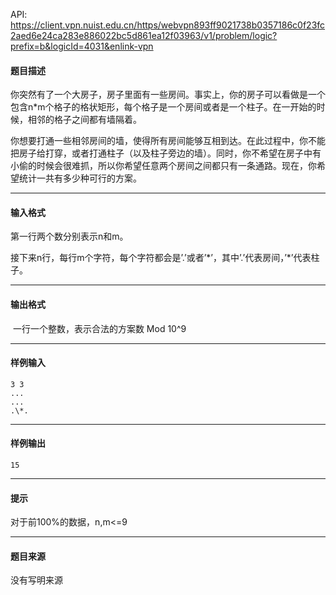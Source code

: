 API: https://client.vpn.nuist.edu.cn/https/webvpn893ff9021738b0357186c0f23fc2aed6e24ca283e886022bc5d861ea12f03963/v1/problem/logic?prefix=b&logicId=4031&enlink-vpn

#### 题目描述

你突然有了一个大房子，房子里面有一些房间。事实上，你的房子可以看做是一个包含n\*m个格子的格状矩形，每个格子是一个房间或者是一个柱子。在一开始的时候，相邻的格子之间都有墙隔着。

你想要打通一些相邻房间的墙，使得所有房间能够互相到达。在此过程中，你不能把房子给打穿，或者打通柱子（以及柱子旁边的墙）。同时，你不希望在房子中有小偷的时候会很难抓，所以你希望任意两个房间之间都只有一条通路。现在，你希望统计一共有多少种可行的方案。

---

#### 输入格式

第一行两个数分别表示n和m。

接下来n行，每行m个字符，每个字符都会是’.’或者’\*’，其中’.’代表房间，’\*’代表柱子。

---

#### 输出格式

 一行一个整数，表示合法的方案数 Mod 10^9

---

#### 样例输入
```
3 3
...
...
.\*.

```

---

#### 样例输出
```
15
```

---

#### 提示

对于前100%的数据，n,m<=9

---

#### 题目来源

没有写明来源